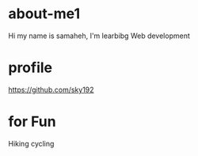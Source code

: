 # about-me1

 
Hi my name is samaheh, I'm learbibg Web development

# profile
https://github.com/sky192

# for Fun

Hiking
cycling

 
